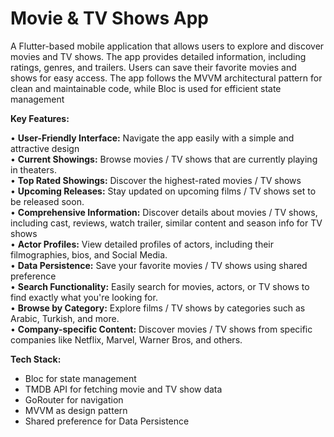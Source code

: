 # Movie & TV Shows App

A Flutter-based mobile application that allows users to explore and discover movies and TV shows. The app provides detailed information, including ratings, genres, and trailers. Users can save their favorite movies and shows for easy access. The app follows the MVVM architectural pattern for clean and maintainable code, while Bloc is used for efficient state management

__Key Features:__

  • **User-Friendly Interface:** Navigate the app easily with a simple and attractive design                                                                                                                           
  • **Current Showings:** Browse movies / TV shows that are currently playing in theaters.                                                                                                                             
  • **Top Rated Showings:** Discover the highest-rated movies / TV shows                                                                                                                                               
  • **Upcoming Releases:** Stay updated on upcoming films / TV shows set to be released soon.                                                                                                                          
  • **Comprehensive Information:** Discover details about movies / TV shows, including cast, reviews, watch trailer, similar content and season info for TV shows                                                      
  • **Actor Profiles:** View detailed profiles of actors, including their filmographies, bios, and Social Media.                                                                                                       
  • **Data Persistence:** Save your favorite movies / TV shows using shared preference                                                                                                                                 
  • **Search Functionality:** Easily search for movies, actors, or TV shows to find exactly what you're looking for.                                                                                                   
  • **Browse by Category:** Explore films / TV shows by categories such as Arabic, Turkish, and more.                                                                                                                  
  • **Company-specific Content:** Discover movies / TV shows from specific companies like Netflix, Marvel, Warner Bros, and others.                                                                                    


**Tech Stack:**
  - Bloc for state management
  - TMDB API for fetching movie and TV show data
  - GoRouter for navigation
  - MVVM as design pattern
  - Shared preference for Data Persistence

